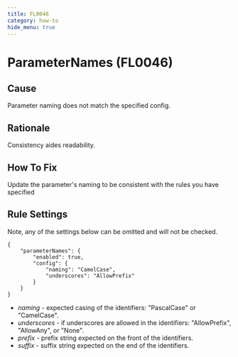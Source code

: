 ```yaml
---
title: FL0046
category: how-to
hide_menu: true
---
```


# ParameterNames (FL0046)

## Cause

Parameter naming does not match the specified config.

## Rationale

Consistency aides readability.

## How To Fix

Update the parameter's naming to be consistent with the rules you have specified

## Rule Settings

Note, any of the settings below can be omitted and will not be checked.

    {
        "parameterNames": {
            "enabled": true,
            "config": {
                "naming": "CamelCase",
                "underscores": "AllowPrefix"
            }
        }
    }

* *naming* - expected casing of the identifiers: "PascalCase" or "CamelCase".
* *underscores* - if underscores are allowed in the identifiers: "AllowPrefix", "AllowAny", or "None".
* *prefix* - prefix string expected on the front of the identifiers.
* *suffix* - suffix string expected on the end of the identifiers.
